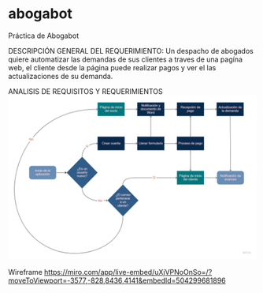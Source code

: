 # abogabot
Práctica de Abogabot

DESCRIPCIÓN GENERAL DEL REQUERIMIENTO:
Un despacho de abogados quiere automatizar las demandas de sus clientes a traves de una pagína web, el cliente desde la página puede realizar pagos y ver el las actualizaciones de su demanda.

ANALISIS DE REQUISITOS Y REQUERIMIENTOS
![](Untitled%20(2).jpg)


Wireframe
https://miro.com/app/live-embed/uXjVPNoOnSo=/?moveToViewport=-3577,-828,8436,4141&embedId=504299681896
